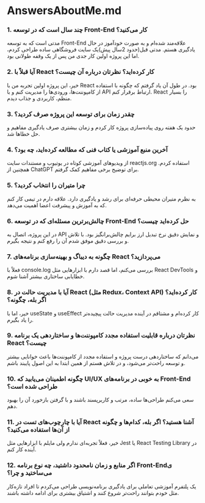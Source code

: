 # AnswersAboutMe.md

### 1. چند سال است که در توسعه Front-End کار می‌کنید؟
مدتی است که به توسعه Front-End علاقه‌مند شده‌ام و به صورت خودآموز در حال یادگیری هستم. مدتی قبل(حدود 2سال پیش)یک سایت فروشگاهی ساده طراحی کردم، اما این پروژه اولین کار جدی من پس از یک وقفه طولانی بود.

### 2. آیا قبلاً با React کار کرده‌اید؟ نظرتان درباره آن چیست؟
خیر، این پروژه اولین تجربه من با React بود. در طول آن یاد گرفتم که چگونه با استفاده از کامپوننت‌ها، ورودی‌ها را مدیریت کنم و با API ارتباط برقرار کنم. React را بسیار منظم، کاربردی و جذاب دیدم.

### 3. چقدر زمان برای توسعه این پروژه صرف کردید؟
حدود یک هفته روی پیاده‌سازی پروژه کار کردم و زمان بیشتری صرف یادگیری مفاهیم و حل خطاها شد.

### 4. آخرین منبع آموزشی یا کتاب فنی که مطالعه کرده‌اید، چه بود؟
از ویدیوهای آموزشی کوتاه در یوتیوب و مستندات سایت reactjs.org استفاده کردم. همچنین از ChatGPT برای توضیح برخی مفاهیم کمک گرفتم.

### 5. چرا متیران را انتخاب کردید؟
به نظرم متیران محیطی حرفه‌ای برای رشد و یادگیری دارد. علاقه دارم در تیمی کار کنم که به آموزش و پیشرفت اعضا اهمیت می‌دهد.

### 6. چالش‌برترین مسئله‌ای که در توسعه Front-End حل کرده‌اید چیست؟
در این پروژه، اتصال به API و نمایش دقیق نرخ تبدیل ارز برایم چالش‌برانگیز بود. با تلاش و بررسی دقیق موفق شدم آن را رفع کنم و نتیجه بگیرم.

### 7. چگونه به دیباگ و بهینه‌سازی برنامه‌های React می‌پردازید؟
فعلاً با console.log بررسی می‌کنم، اما قصد دارم با ابزارهایی مثل React DevTools و خطایابی ساختاری بیشتر آشنا شوم.

### 8. آیا با مدیریت حالت در React (مثل Redux، Context API) کار کرده‌اید؟ اگر بله، چگونه؟
خیر، اما با useState و useEffect کار کرده‌ام و مشتاقم در آینده مدیریت حالت پیچیده‌تر را یاد بگیرم.

### 9. نظرتان درباره قابلیت استفاده مجدد کامپوننت‌ها و ساختاردهی یک برنامه React چیست؟
می‌دانم که ساختاردهی درست پروژه و استفاده مجدد از کامپوننت‌ها باعث خوانایی بیشتر و توسعه راحت‌تر می‌شود، و در تلاش هستم از همین ابتدا به این اصول پایبند باشم.

### 10. چگونه اطمینان می‌یابید که UI/UX به خوبی در برنامه‌های Front-End طراحی شده است؟
سعی می‌کنم طراحی‌ها ساده، مرتب و کاربرپسند باشند و با گرفتن بازخورد آن را بهبود دهم.

### 11. آیا با چارچوب‌های تست در React آشنا هستید؟ اگر بله، کدام‌ها و چگونه از آن‌ها استفاده می‌کنید؟
خیر، فعلاً تجربه‌ای ندارم ولی مایلم با ابزارهایی مثل Jest یا React Testing Library در آینده کار کنم.

### 12. اگر منابع و زمان نامحدود داشتید، چه نوع برنامه Front-Endی می‌ساختید و چرا؟
یک پلتفرم آموزشی تعاملی برای یادگیری برنامه‌نویسی طراحی می‌کردم تا افراد تازه‌کار مثل خودم بتوانند راحت‌تر شروع کنند و اشتیاق بیشتری برای ادامه داشته باشند.